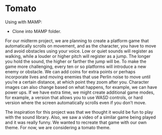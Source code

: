 # Tomato

Using with MAMP:
- Clone into MAMP folder.

For our midterm project, we are planning to create a platform game that automatically scrolls on movement, and as the character, you have to move and avoid obstacles using your voice. Low or quiet sounds will register as walking, while a louder or higher pitch will register as a jump. The longer you hold the sound, the higher or farther the jump will be. To make the game more challenging, every ten or so platforms will introduce a new enemy or obstacle. We can add coins for extra points or perhaps incorporate lives and moving enemies that use Perlin noise to move until you’re a certain distance, at which point they zoom after you. Character images can also change based on what happens, for example, we can have power ups. If we have extra time, we might create additional game modes, for example, a version that allows you to use WASD controls, or hard version where the screen automatically scrolls even if you don’t move.

The inspiration for this project was that we thought it would be fun to play with the sound library. Also, we saw a video of a similar game being played and it was really funny. We wanted to recreate that game with our own theme. For now, we are considering a tomato theme. 
